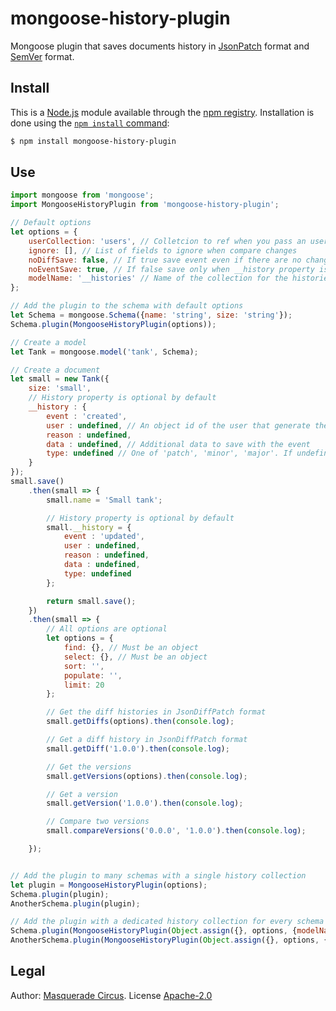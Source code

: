 # mongoose-history-plugin
Mongoose plugin that saves documents history in [JsonPatch](http://jsonpatch.com/) format and [SemVer](http://semver.org/) format.

## Install
This is a [Node.js](https://nodejs.org/en/) module available through the [npm registry](https://www.npmjs.com/). Installation is done using the [`npm install` command](https://docs.npmjs.com/getting-started/installing-npm-packages-locally):

```bash
$ npm install mongoose-history-plugin
```

## Use
```javascript
import mongoose from 'mongoose';
import MongooseHistoryPlugin from 'mongoose-history-plugin';

// Default options
let options = {
    userCollection: 'users', // Colletcion to ref when you pass an user id
    ignore: [], // List of fields to ignore when compare changes
    noDiffSave: false, // If true save event even if there are no changes
    noEventSave: true, // If false save only when __history property is passed
    modelName: '__histories' // Name of the collection for the histories
};

// Add the plugin to the schema with default options
let Schema = mongoose.Schema({name: 'string', size: 'string'});
Schema.plugin(MongooseHistoryPlugin(options));

// Create a model
let Tank = mongoose.model('tank', Schema);

// Create a document
let small = new Tank({
    size: 'small',
    // History property is optional by default
    __history : {
        event : 'created',
        user : undefined, // An object id of the user that generate the event
        reason : undefined,
        data : undefined, // Additional data to save with the event
        type: undefined // One of 'patch', 'minor', 'major'. If undefined defaults to 'major'
    }
});
small.save()
    .then(small => {
        small.name = 'Small tank';

        // History property is optional by default
        small.__history = {
            event : 'updated',
            user : undefined,
            reason : undefined,
            data : undefined,
            type: undefined
        };

        return small.save();
    })
    .then(small => {
        // All options are optional
        let options = {
            find: {}, // Must be an object
            select: {}, // Must be an object
            sort: '',
            populate: '',
            limit: 20
        };

        // Get the diff histories in JsonDiffPatch format
        small.getDiffs(options).then(console.log);

        // Get a diff history in JsonDiffPatch format
        small.getDiff('1.0.0').then(console.log);

        // Get the versions
        small.getVersions(options).then(console.log);

        // Get a version
        small.getVersion('1.0.0').then(console.log);

        // Compare two versions
        small.compareVersions('0.0.0', '1.0.0').then(console.log);

    });


// Add the plugin to many schemas with a single history collection
let plugin = MongooseHistoryPlugin(options);
Schema.plugin(plugin);
AnotherSchema.plugin(plugin);

// Add the plugin with a dedicated history collection for every schema
Schema.plugin(MongooseHistoryPlugin(Object.assign({}, options, {modelName: 'collectionName_versions'})));
AnotherSchema.plugin(MongooseHistoryPlugin(Object.assign({}, options, {modelName: 'anotherCollectionName_versions'})));

```

## Legal
Author: [Masquerade Circus](http://masquerade-circus.net). License [Apache-2.0](https://opensource.org/licenses/Apache-2.0)

